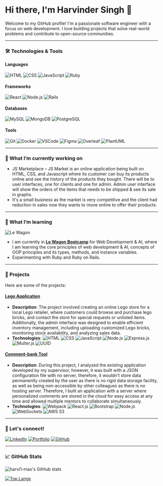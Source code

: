 # Hi there, I'm Harvinder Singh 👋

Welcome to my GitHub profile! I'm a passionate software engineer with a focus on web development. I love building projects that solve real-world problems and contribute to open-source communities.

---

### 🛠️ Technologies & Tools

#### Languages
![HTML](https://img.shields.io/badge/-HTML-E34F26?logo=html5&logoColor=white&style=flat)
![CSS](https://img.shields.io/badge/-CSS-1572B6?logo=css3&logoColor=white&style=flat)
![JavaScript](https://img.shields.io/badge/-JavaScript-F7DF1E?logo=javascript&logoColor=black&style=flat)
![Ruby](https://img.shields.io/badge/-Ruby-CC342D?logo=ruby&logoColor=white&style=flat)

#### Frameworks
![React](https://img.shields.io/badge/-React-61DAFB?logo=react&logoColor=black&style=flat)
![Node.js](https://img.shields.io/badge/-Node.js-339933?logo=node.js&logoColor=white&style=flat)
![Rails](https://img.shields.io/badge/-Rails-CC0000?logo=ruby-on-rails&logoColor=white&style=flat)

#### Databases
![MySQL](https://img.shields.io/badge/-MySQL-4479A1?logo=mysql&logoColor=white&style=flat)
![MongoDB](https://img.shields.io/badge/-MongoDB-47A248?logo=mongodb&logoColor=white&style=flat)
![PostgreSQL](https://img.shields.io/badge/-PostgreSQL-336791?logo=postgresql&logoColor=white&style=flat)

#### Tools
![Git](https://img.shields.io/badge/-Git-F05032?logo=git&logoColor=white&style=flat)
![Docker](https://img.shields.io/badge/-Docker-2496ED?logo=docker&logoColor=white&style=flat)
![VSCode](https://img.shields.io/badge/-VSCode-007ACC?logo=visual-studio-code&logoColor=white&style=flat)
![Figma](https://img.shields.io/badge/-Figma-F24E1E?logo=figma&logoColor=white&style=flat)
![Overleaf](https://img.shields.io/badge/-Overleaf-47A141?logo=overleaf&logoColor=white&style=flat)
![PlantUML](https://img.shields.io/badge/-PlantUML-3D3D3D?logo=plantuml&logoColor=white&style=flat)

---

### 🔭 What I’m currently working on
- JS Marketplace – JS Market is an online application being built on HTML, CSS, and Javascript where its customer can buy its products online and see the history of the products they bought. There will be to user interfaces, one for clients and one for admin. Admin user interface will show the orders of the items that needs to be shipped & see its sale in graphs.
- It's a small business as the market is very competitive and the client had reduction in sales now they wants to move online to offer their products.

---

### 🌱 What I’m learning
![Le Wagon](https://cdn-images-1.medium.com/max/280/1*cen9t2Qh4zLWzQzlGF4CUg@2x.png)  
- I am currently in **[Le Wagon Bootcamp](https://www.lewagon.com/london)** for Web Development & AI, where I am learning the core principles of web development & AI, concepts of OOP principles and its types, methods, and instance variables.
- Experimenting with Ruby and Ruby on Rails.

---

### 🚀 Projects
Here are some of the projects:

#### [Lego Application](https://github.com/Harvi-max/Lego)
- **Description**: The project involved creating an online Lego store for a local Lego retailer, where customers could browse and purchase lego bricks, and contact the store for special requests or unlisted items. Additionally, the admin interface was designed to enable efficient inventory management, including uploading customized Lego bricks, monitoring stock availability, and analyzing sales data.
- **Technologies**: 
  ![HTML](https://img.shields.io/badge/-HTML-E34F26?logo=html5&logoColor=white&style=flat)
  ![CSS](https://img.shields.io/badge/-CSS-1572B6?logo=css3&logoColor=white&style=flat)
  ![JavaScript](https://img.shields.io/badge/-JavaScript-F7DF1E?logo=javascript&logoColor=black&style=flat)
  ![Node.js](https://img.shields.io/badge/-Node.js-339933?logo=node.js&logoColor=white&style=flat)
  ![Express.js](https://img.shields.io/badge/-Express.js-000000?logo=express&logoColor=white&style=flat)
  ![Multer.js](https://img.shields.io/badge/-Multer.js-007ACC?logoColor=white&style=flat)
  ![UUID](https://img.shields.io/badge/-UUID-181717?logo=uuid&logoColor=white&style=flat)

#### [Comment-bank Tool](https://github.com/HarviSingh/Comment-Bank-App)
- **Description**: During this project, I analyzed the existing application developed by my supervisor, however, it was built with a JSON configuration file with no server, therefore, it wouldn’t store data permanently created by the user as there is no rigid data storage facility, as well as being non-accessible by other colleagues as there is no hosting server. Therefore, I built an application with a server where personalized comments are stored in the cloud for easy access at any time and allowed multiple mentors to collaborate simultaneously.
- **Technologies**: 
  ![Webpack](https://img.shields.io/badge/-Webpack-8DD6F9?logo=webpack&logoColor=white&style=flat)
  ![React.js](https://img.shields.io/badge/-React.js-61DAFB?logo=react&logoColor=black&style=flat)
  ![Bootstrap](https://img.shields.io/badge/-Bootstrap-v5-7952B3?logo=bootstrap&logoColor=white&style=flat)
  ![Node.js](https://img.shields.io/badge/-Node.js-339933?logo=node.js&logoColor=white&style=flat)
  ![WebSockets](https://img.shields.io/badge/-WebSockets-4EA94B?logo=websockets&logoColor=white&style=flat)
  ![AWS S3](https://img.shields.io/badge/-AWS%20S3-232F3E?logo=amazon-aws&logoColor=white&style=flat)

---

### 💬 Let's connect!
[![LinkedIn](https://img.shields.io/badge/LinkedIn-0077B5?logo=linkedin&logoColor=white)](https://www.linkedin.com/in/se-harvindersingh/)
[![Portfolio](https://img.shields.io/badge/Portfolio-24292e?logo=github&logoColor=white)](https://troopl.com/harvindersingh)
[![GitHub](https://img.shields.io/badge/GitHub-181717?logo=github&logoColor=white)](https://github.com/Harvi1-max/Harvi1-max/blob/main/README.md)

---

### 📈 GitHub Stats
![harvi1-max's GitHub stats](https://github-readme-stats.vercel.app/api?username=harvi1-max&show_icons=true&theme=radical)

[![Top Langs](https://github-readme-stats.vercel.app/api/top-langs/?username=harvi1-max&layout=compact&theme=radical)](https://github.com/harvi1-max)
